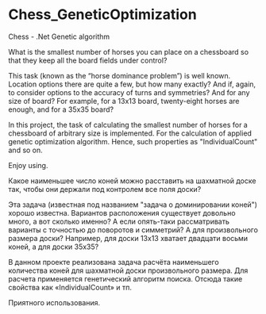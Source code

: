 # Chess_GeneticOptimization
Chess - .Net Genetic algorithm

What is the smallest number of horses you can place on a chessboard so that they keep all the board fields under control?

This task (known as the “horse dominance problem”) is well known. Location options there are quite a few, but how many exactly? And if, again, to consider options to the accuracy of turns and symmetries? And for any size of board? For example, for a 13x13 board, twenty-eight horses are enough, and for a 35x35 board?

In this project, the task of calculating the smallest number of horses for a chessboard of arbitrary size is implemented. For the calculation of applied genetic optimization algorithm. Hence, such properties as "IndividualCount" and so on.

Enjoy using.

Какое наименьшее число коней можно расставить на шахматной доске так, чтобы они держали под контролем все поля доски?

Эта задача (известная под названием "задача о доминировании коней") хорошо известна. Вариантов расположения существует довольно много, а вот сколько именно? А если опять-таки рассматривать варианты с точностью до поворотов и симметрий? А для произвольного размера доски? Например, для доски 13x13 хватает двадцати восьми коней, а для доски 35x35?

В данном проекте реализована задача расчёта наименьшего количества коней для шахматной доски произвольного размера. Для расчета применяется генетический алгоритм поиска. Отсюда такие свойства как «IndividualCount» и тп.

Приятного использования.
